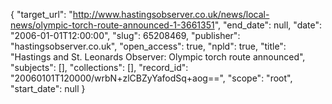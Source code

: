 {
  "target_url": "http://www.hastingsobserver.co.uk/news/local-news/olympic-torch-route-announced-1-3661351", 
  "end_date": null, 
  "date": "2006-01-01T12:00:00", 
  "slug": 65208469, 
  "publisher": "hastingsobserver.co.uk", 
  "open_access": true, 
  "npld": true, 
  "title": "Hastings and St. Leonards Observer: Olympic torch route announced", 
  "subjects": [], 
  "collections": [], 
  "record_id": "20060101T120000/wrbN+zlCBZyYafodSq+aog==", 
  "scope": "root", 
  "start_date": null
}

